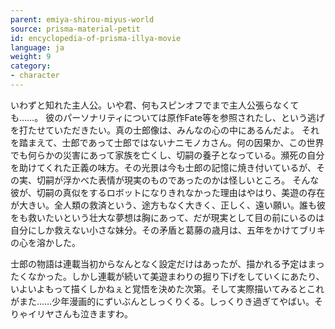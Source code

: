 ```yaml
---
parent: emiya-shirou-miyus-world
source: prisma-material-petit
id: encyclopedia-of-prisma-illya-movie
language: ja
weight: 9
category:
- character
---
```


いわずと知れた主人公。いや君、何もスピンオフでまで主人公張らなくても……。
彼のパーソナリティについては原作Fate等を参照されたし、という逃げを打たせていただきたい。真の士郎像は、みんなの心の中にあるんだよ。
それを踏まえて、士郎であって士郎ではないナニモノカさん。何の因果か、この世界でも何らかの災害にあって家族を亡くし、切嗣の養子となっている。瀕死の自分を助けてくれた正義の味方。その光景は今も士郎の記憶に焼き付いているが、その実、切嗣が浮かべた表情が現実のものであったのかは怪しいところ。
そんな彼が、切嗣の真似をするロボットになりきれなかった理由はやはり、美遊の存在が大きい。全人類の救済という、途方もなく大きく、正しく、遠い願い。誰も彼をも救いたいという壮大な夢想は胸にあって、だが現実として目の前にいるのは自分にしか救えない小さな妹分。その矛盾と葛藤の歳月は、五年をかけてブリキの心を溶かした。

士郎の物語は連載当初からなんとなく設定だけはあったが、描かれる予定はまったくなかった。しかし連載が続いて美遊まわりの掘り下げをしていくにあたり、いよいよもって描くしかねぇと覚悟を決めた次第。そして実際描いてみるとこれがまた……少年漫画的にずいぶんとしっくりくる。しっくりき過ぎてやばい。そりゃイリヤさんも泣きますわ。

